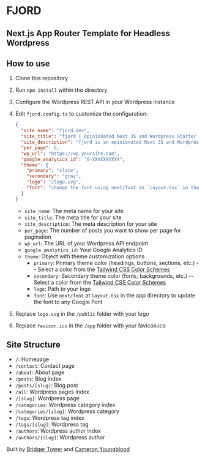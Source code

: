 # **FJORD**

## **Next.js App Router Template for Headless Wordpress**

## How to use

1. Clone this repository
2. Run `npm install` within the directory
3. Configure the Wordpress REST API in your Wordpress instance
4. Edit `fjord.config.ts` to customize the configuration:

    ```json
    {
      "site_name": "fjord.dev",
      "site_title": "fjord | Opinionated Next JS and Wordpress Starter by Alpine Codex",
      "site_description": "fjord is an opinionated Next JS and Wordpress starter. It's built to be a solid foundation for your next project.",
      "per_page": 6,
      "wp_url": "https://wp.yoursite.com",
      "google_analytics_id": "G-XXXXXXXXXX",
      "theme": {
        "primary": "slate",
        "secondary": "gray",
        "logo": "/logo.svg",
        "font": "change the font using next/font in `layout.tsx` in the app directory."
      }
    }
    ```

   - `site_name`: The meta name for your site
   - `site_title`: The meta title for your site
   - `site_description`: The meta description for your site
   - `per_page`: The number of posts you want to show per page for pagination
   - `wp_url`: The URL of your Wordpress API endpoint
   - `google_analytics_id`: Your Google Analytics ID
   - `theme`: Object with theme customization options
       - `primary`: Primary theme color (headings, buttons, sections, etc.) -- Select a color from the [Tailwind CSS Color Schemes](https://tailwindcss.com/docs/customizing-colors)
       - `secondary`: Secondary theme color (fonts, backgrounds, etc.) -- Select a color from the [Tailwind CSS Color Schemes](https://tailwindcss.com/docs/customizing-colors)
       - `logo`: Path to your logo
       - `font`: Use `next/font` at `layout.tsx` in the app directory to update the font to any Google Font

5. Replace `logo.svg` in the `/public` folder with your logo
6. Replace `favicon.ico` in the `/app` folder with your favicon.ico

## Site Structure

- `/`: Homepage
- `/contact`: Contact page
- `/about`: About page
- `/posts`: Blog index
- `/posts/[slug]`: Blog post
- `/all`: Wordpress pages index
- `/[slug]`: Wordpress page
- `/categories`: Wordpress category index
- `/categories/[slug]`: Wordpress category
- `/tags`: Wordpress tag index
- `/tags/[slug]`: Wordpress tag
- `/authors`: Wordpress author index
- `/authors/[slug]`: Wordpress author

Built by [Bridger Tower](https://bridger.to) and [Cameron Youngblood](https://cameronyoungblood.com)
